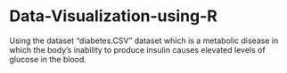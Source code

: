# Data-Visualization-using-R
Using the dataset “diabetes.CSV” dataset which is a metabolic disease in which the body’s inability to produce insulin causes elevated levels of glucose in the blood.
